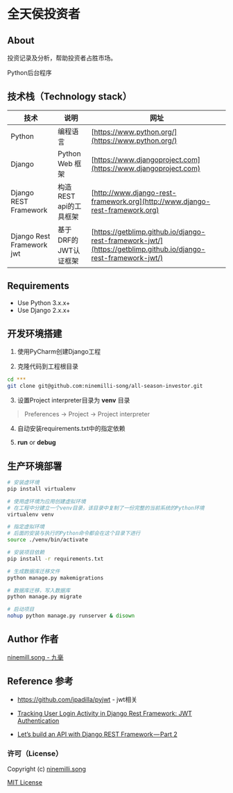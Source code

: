 # 全天侯投资者

## About

投资记录及分析，帮助投资者占胜市场。

Python后台程序

## 技术栈（Technology stack）

技术 | 说明 | 网址
--- | --- | ---
Python | 编程语言 | [https://www.python.org/](https://www.python.org/)
Django | Python Web 框架 | [https://www.djangoproject.com](https://www.djangoproject.com)
Django REST Framework | 构造REST api的工具框架 | [http://www.django-rest-framework.org](http://www.django-rest-framework.org)
Django Rest Framework jwt | 基于DRF的JWT认证框架 | [https://getblimp.github.io/django-rest-framework-jwt/](https://getblimp.github.io/django-rest-framework-jwt/)

## Requirements

- Use Python 3.x.x+
- Use Django 2.x.x+

## 开发环境搭建

1. 使用PyCharm创建Django工程

2. 克隆代码到工程根目录

```bash
cd ***
git clone git@github.com:ninemilli-song/all-season-investor.git
```

3. 设置Project interpreter目录为 **venv** 目录

> Preferences -> Project -> Project interpreter

4. 自动安装requirements.txt中的指定依赖

5. **run** or **debug**

## 生产环境部署

```bash
# 安装虚环境
pip install virtualenv

# 使用虚环境为应用创建虚拟环境
# 在工程中分建立一个venv目录，该目录中复制了一份完整的当前系统的Python环境
virtualenv venv

# 指定虚拟环境
# 后面的安装与执行的Python命令都会在这个目录下进行
source ./venv/bin/activate

# 安装项目依赖
pip install -r requirements.txt

# 生成数据库迁移文件
python manage.py makemigrations

# 数据库迁移，写入数据库
python manage.py migrate

# 启动项目
nohup python manage.py runserver & disown
```

## Author 作者

[ninemill.song - 九毫](https://github.com/ninemilli-song)

## Reference 参考

- https://github.com/jpadilla/pyjwt - jwt相关

- [Tracking User Login Activity in Django Rest Framework: JWT Authentication](https://medium.com/@atulmishra_69567/tracking-user-login-activity-in-django-rest-framework-jwt-authentication-32e0194e77d0)

- [Let’s build an API with Django REST Framework — Part 2](https://medium.com/backticks-tildes/lets-build-an-api-with-django-rest-framework-part-2-cfb87e2c8a6c)

### 许可（License）

Copyright (c) [ninemilli.song](https://github.com/ninemilli-song)

[MIT License][MIT]

[MIT]: ./LICENSE "Mit License"